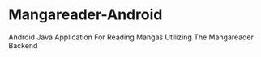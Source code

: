 # Mangareader-Android
Android Java Application For Reading Mangas Utilizing The Mangareader Backend
